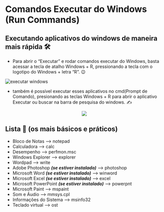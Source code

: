 # Comandos Executar do Windows (Run Commands) 
## Executando aplicativos do windows de maneira mais rápida 🛠️

- Para abrir o “Executar” e rodar comandos executar do Windows, basta acessar a tecla de atalho Windows + R, pressionando a tecla com o logotipo do Windows + letra “R”. 😉


![executar windows](https://user-images.githubusercontent.com/99850507/182521739-0a6ab5b3-673d-4cff-bf29-1e75ba7a58cf.png)

- também é possível executar esses aplicativos no cmd(Prompt de Comando), presionando as teclas Windows + R para abrir o aplicativo Executar ou buscar na barra de pesquisa do windows. ✍️

<p align='center'>
<img src="https://supportkb.dell.com/img/ka02R000000YFQSQA4/ka02R000000YFQSQA4_pt_BR_4.jpeg"</img>
</p>




## Lista 📝 (os mais básicos e práticos)

- Bloco de Notas --> notepad
- Calculadora --> calc
- Desempenho --> perfmon.msc
- Windows Explorer --> explorer
- Wordpad --> write
- Adobe Photoshop ***(se estiver instalado)*** --> photoshop
- Microsoft Word ***(se estiver instalado)*** --> winword
- Microsoft Excel ***(se estiver instalado)*** --> excel
- Microsoft PowerPoint ***(se estiver instalado)*** --> powerpnt
- Microsoft Paint --> mspaint
- Som e Áudio --> mmsys.cpl
- Informações do Sistema --> msinfo32
- Teclado virtual --> ost


